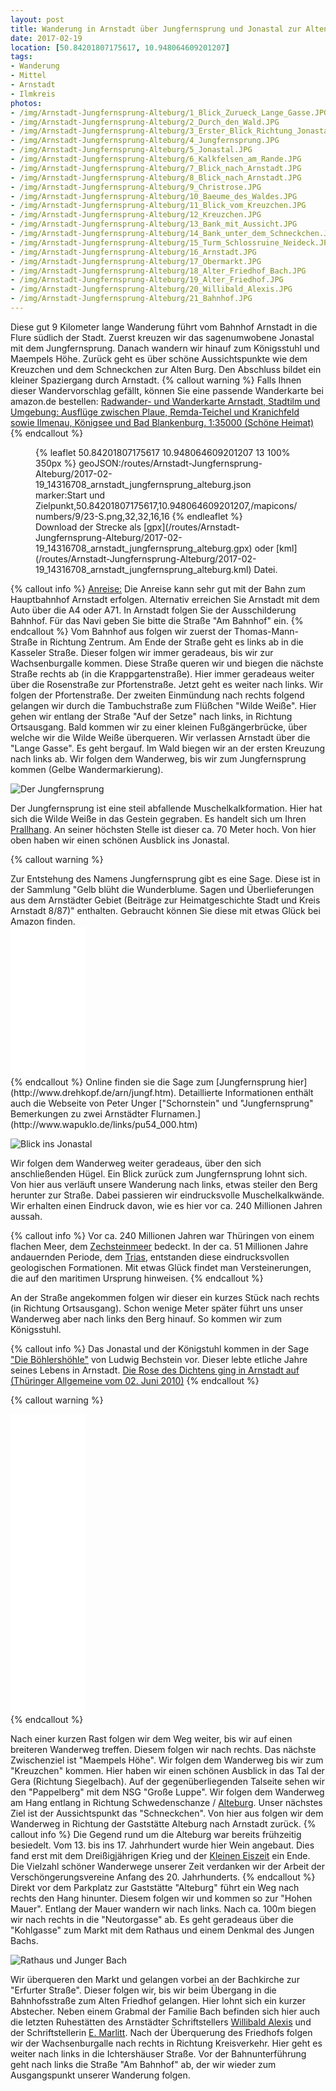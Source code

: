 ```yaml
---
layout: post
title: Wanderung in Arnstadt über Jungfernsprung und Jonastal zur Alten Burg
date: 2017-02-19
location: [50.84201807175617, 10.948064609201207]
tags:
- Wanderung
- Mittel
- Arnstadt
- Ilmkreis
photos:
- /img/Arnstadt-Jungfernsprung-Alteburg/1_Blick_Zurueck_Lange_Gasse.JPG
- /img/Arnstadt-Jungfernsprung-Alteburg/2_Durch_den_Wald.JPG
- /img/Arnstadt-Jungfernsprung-Alteburg/3_Erster_Blick_Richtung_Jonastal.JPG
- /img/Arnstadt-Jungfernsprung-Alteburg/4_Jungfernsprung.JPG
- /img/Arnstadt-Jungfernsprung-Alteburg/5_Jonastal.JPG
- /img/Arnstadt-Jungfernsprung-Alteburg/6_Kalkfelsen_am_Rande.JPG
- /img/Arnstadt-Jungfernsprung-Alteburg/7_Blick_nach_Arnstadt.JPG
- /img/Arnstadt-Jungfernsprung-Alteburg/8_Blick_nach_Arnstadt.JPG
- /img/Arnstadt-Jungfernsprung-Alteburg/9_Christrose.JPG
- /img/Arnstadt-Jungfernsprung-Alteburg/10_Baeume_des_Waldes.JPG
- /img/Arnstadt-Jungfernsprung-Alteburg/11_Blick_vom_Kreuzchen.JPG
- /img/Arnstadt-Jungfernsprung-Alteburg/12_Kreuzchen.JPG
- /img/Arnstadt-Jungfernsprung-Alteburg/13_Bank_mit_Aussicht.JPG
- /img/Arnstadt-Jungfernsprung-Alteburg/14_Bank_unter_dem_Schneckchen.JPG
- /img/Arnstadt-Jungfernsprung-Alteburg/15_Turm_Schlossruine_Neideck.JPG
- /img/Arnstadt-Jungfernsprung-Alteburg/16_Arnstadt.JPG
- /img/Arnstadt-Jungfernsprung-Alteburg/17_Obermarkt.JPG
- /img/Arnstadt-Jungfernsprung-Alteburg/18_Alter_Friedhof_Bach.JPG
- /img/Arnstadt-Jungfernsprung-Alteburg/19_Alter_Friedhof.JPG
- /img/Arnstadt-Jungfernsprung-Alteburg/20_Willibald_Alexis.JPG
- /img/Arnstadt-Jungfernsprung-Alteburg/21_Bahnhof.JPG
---
```

Diese gut 9 Kilometer lange Wanderung führt vom Bahnhof Arnstadt in die Flure südlich der Stadt. Zuerst kreuzen wir das sagenumwobene Jonastal mit dem Jungfernsprung. Danach wandern wir hinauf zum Königsstuhl und Maempels Höhe. Zurück geht es über schöne Aussichtspunkte wie dem Kreuzchen und dem Schneckchen zur Alten Burg. Den Abschluss bildet ein kleiner Spaziergang durch Arnstadt.
{% callout warning %}
Falls Ihnen dieser Wandervorschlag gefällt, können Sie eine passende Wanderkarte bei amazon.de bestellen:
<a rel="nofollow" href="https://www.amazon.de/Radwander-Wanderkarte-Arnstadt-Stadtilm-Umgebung/dp/3895911100/ref=as_li_ss_tl?&linkCode=ll1&tag=thueringergip-21&linkId=0f85cc89aefc27e1d4f1024580293299">Radwander- und Wanderkarte Arnstadt, Stadtilm und Umgebung: Ausflüge zwischen Plaue, Remda-Teichel und Kranichfeld sowie Ilmenau, Königsee und Bad Blankenburg. 1:35000 (Schöne Heimat)</a>
{% endcallout %}
<figure>
{% leaflet 50.84201807175617 10.948064609201207 13 100% 350px %}
geoJSON:/routes/Arnstadt-Jungfernsprung-Alteburg/2017-02-19_14316708_arnstadt_jungfernsprung_alteburg.json
marker:Start und Zielpunkt,50.84201807175617,10.948064609201207,/mapicons/numbers/9/23-S.png,32,32,16,16
{% endleaflet %}
<figcaption>Download der Strecke als [gpx](/routes/Arnstadt-Jungfernsprung-Alteburg/2017-02-19_14316708_arnstadt_jungfernsprung_alteburg.gpx) oder [kml](/routes/Arnstadt-Jungfernsprung-Alteburg/2017-02-19_14316708_arnstadt_jungfernsprung_alteburg.kml) Datei.</figcaption></figure>
<!-- more -->
{% callout info %}
<u>Anreise:</u> Die Anreise kann sehr gut mit der Bahn zum Hauptbahnhof Arnstadt erfolgen. Alternativ erreichen Sie Arnstadt mit dem Auto über die A4 oder A71. In Arnstadt folgen Sie der Ausschilderung Bahnhof. Für das Navi geben Sie bitte die Straße "Am Bahnhof" ein.
{% endcallout %}
Vom Bahnhof aus folgen wir zuerst der Thomas-Mann-Straße in Richtung Zentrum. Am Ende der Straße geht es links ab in die Kasseler Straße. Dieser folgen wir immer geradeaus, bis wir zur Wachsenburgalle kommen. Diese Straße queren wir und biegen die nächste Straße rechts ab (in die Krappgartenstraße). Hier immer geradeaus weiter über die Rosenstraße zur Pfortenstraße. Jetzt geht es weiter nach links. Wir folgen der Pfortenstraße. Der zweiten Einmündung nach rechts folgend gelangen wir durch die Tambuchstraße zum Flüßchen "Wilde Weiße". Hier gehen wir entlang der Straße "Auf der Setze" nach links, in Richtung Ortsausgang. Bald kommen wir zu einer kleinen Fußgängerbrücke, über welche wir die Wilde Weiße überqueren. Wir verlassen Arnstadt über die "Lange Gasse". Es geht bergauf. Im Wald biegen wir an der ersten Kreuzung nach links ab. Wir folgen dem Wanderweg, bis wir zum Jungfernsprung kommen (Gelbe Wandermarkierung).

![Der Jungfernsprung](/img/Arnstadt-Jungfernsprung-Alteburg/4_Jungfernsprung.JPG "Jungfernsprung")

Der Jungfernsprung ist eine steil abfallende Muschelkalkformation. Hier hat sich die Wilde Weiße in das Gestein gegraben. Es handelt sich um Ihren [Prallhang](https://de.wikipedia.org/wiki/Prallhang). An seiner höchsten Stelle ist dieser ca. 70 Meter hoch. Von hier oben haben wir einen schönen Ausblick ins Jonastal.

{% callout warning %}
<div class="container"><div class="col-sm-5 nopadding">
Zur Entstehung des Namens Jungfernsprung gibt es eine Sage. Diese ist in der Sammlung "Gelb blüht die Wunderblume. Sagen und Überlieferungen aus dem Arnstädter Gebiet (Beiträge zur Heimatgeschichte Stadt und Kreis Arnstadt 8/87)" enthalten. Gebraucht können Sie diese mit etwas Glück bei Amazon finden.</div><div class="col-sm-2 nopadding"><iframe style="width:120px;height:240px;" marginwidth="0" marginheight="0" scrolling="no" frameborder="0" src="//ws-eu.amazon-adsystem.com/widgets/q?ServiceVersion=20070822&OneJS=1&Operation=GetAdHtml&MarketPlace=DE&source=ss&ref=as_ss_li_til&ad_type=product_link&tracking_id=thueringergip-21&marketplace=amazon&region=DE&placement=B00AUTQZHS&asins=B00AUTQZHS&linkId=9ebfd5c2f12f4fa7ad3810634a0deae0&show_border=true&link_opens_in_new_window=true"></iframe></div></div>{% endcallout %}
Online finden sie die Sage zum [Jungfernsprung hier](http://www.drehkopf.de/arn/jungf.htm). Detaillierte Informationen enthält auch die Webseite von Peter Unger ["Schornstein" und "Jungfernsprung" Bemerkungen zu zwei Arnstädter Flurnamen.](http://www.wapuklo.de/links/pu54_000.htm)

![Blick ins Jonastal](/img/Arnstadt-Jungfernsprung-Alteburg/5_Jonastal.JPG "Jonastal")

Wir folgen dem Wanderweg weiter geradeaus, über den sich anschließenden Hügel. Ein Blick zurück zum Jungfernsprung lohnt sich. Von hier aus verläuft unsere Wanderung nach links, etwas steiler den Berg herunter zur Straße. Dabei passieren wir eindrucksvolle Muschelkalkwände. Wir erhalten einen Eindruck davon, wie es hier vor ca. 240 Millionen Jahren aussah.

{% callout info %}
Vor ca. 240 Millionen Jahren war Thüringen von einem flachen Meer, dem [Zechsteinmeer](https://de.wikipedia.org/wiki/Zechsteinmeer "Zechsteinmeer") bedeckt. In der ca. 51 Millionen Jahre andauernden Periode, dem [Trias](https://de.wikipedia.org/wiki/Trias_%28Geologie%29), entstanden diese eindrucksvollen geologischen Formationen. Mit etwas Glück findet man Versteinerungen, die auf den maritimen Ursprung hinweisen.
{% endcallout %}

An der Straße angekommen folgen wir dieser ein kurzes Stück nach rechts (in Richtung Ortsausgang). Schon wenige Meter später führt uns unser Wanderweg aber nach links den Berg hinauf. So kommen wir zum Königsstuhl.

{% callout info %}
Das Jonastal und der Königstuhl kommen in der Sage ["Die Böhlershöhle"](https://de.wikisource.org/wiki/Die_B%C3%B6hlersh%C3%B6hle) von Ludwig Bechstein vor. Dieser lebte etliche Jahre seines Lebens in Arnstadt.
[Die Rose des Dichtens ging in Arnstadt auf (Thüringer Allgemeine vom 02. Juni 2010)](http://arnstadt.thueringer-allgemeine.de/web/arnstadt/startseite/detail/-/specific/Die-Rose-des-Dichtens-ging-in-Arnstadt-auf-1725333660)
{% endcallout %}

{% callout warning %}
<div class="container"><div class="col-sm-4"><iframe style="width:120px;height:240px;" marginwidth="0" marginheight="0" scrolling="no" frameborder="0" src="//ws-eu.amazon-adsystem.com/widgets/q?ServiceVersion=20070822&OneJS=1&Operation=GetAdHtml&MarketPlace=DE&source=ss&ref=as_ss_li_til&ad_type=product_link&tracking_id=thueringergip-21&marketplace=amazon&region=DE&placement=3936030073&asins=3936030073&linkId=4fa37756db8d5d29c33345231db58399&show_border=true&link_opens_in_new_window=true"></iframe></div><div class="col-sm-4"><iframe style="width:120px;height:240px;" marginwidth="0" marginheight="0" scrolling="no" frameborder="0" src="//ws-eu.amazon-adsystem.com/widgets/q?ServiceVersion=20070822&OneJS=1&Operation=GetAdHtml&MarketPlace=DE&source=ss&ref=as_ss_li_til&ad_type=product_link&tracking_id=thueringergip-21&marketplace=amazon&region=DE&placement=3936030081&asins=3936030081&linkId=486fdcb947b97084eed38446cbcd321f&show_border=true&link_opens_in_new_window=true"></iframe></div>
{% endcallout %}

Nach einer kurzen Rast folgen wir dem Weg weiter, bis wir auf einen breiteren Wanderweg treffen. Diesem folgen wir nach rechts. Das nächste Zwischenziel ist "Maempels Höhe". Wir folgen dem Wanderweg bis wir zum "Kreuzchen" kommen. Hier haben wir einen schönen Ausblick in das Tal der Gera (Richtung Siegelbach). Auf der gegenüberliegenden Talseite sehen wir den "Pappelberg" mit dem NSG "Große Luppe". Wir folgen dem Wanderweg am Hang entlang in Richtung Schwedenschanze / [Alteburg](http://www.wapuklo.de/links/pu57_000.htm). Unser nächstes Ziel ist der Aussichtspunkt das "Schneckchen". Von hier aus folgen wir dem Wanderweg in Richtung der Gaststätte Alteburg nach Arnstadt zurück.
{% callout info %}
Die Gegend rund um die Alteburg war bereits frühzeitig besiedelt. Vom 13. bis ins 17. Jahrhundert wurde hier Wein angebaut. Dies fand erst mit dem Dreißigjährigen Krieg und der [Kleinen Eiszeit](https://de.wikipedia.org/wiki/Kleine_Eiszeit) ein Ende. Die Vielzahl schöner Wanderwege unserer Zeit verdanken wir der Arbeit der Verschöngerungsvereine Anfang des 20. Jahrhunderts.
{% endcallout %}
Direkt vor dem Parkplatz zur Gaststätte "Alteburg" führt ein Weg nach rechts den Hang hinunter. Diesem folgen wir und kommen so zur "Hohen Mauer". Entlang der Mauer wandern wir nach links. Nach ca. 100m biegen wir nach rechts in die "Neutorgasse" ab. Es geht geradeaus über die "Kohlgasse" zum Markt mit dem Rathaus und einem Denkmal des Jungen Bachs.

![Rathaus und Junger Bach](/img/Arnstadt-Jungfernsprung-Alteburg/17_Obermarkt.JPG "Rathaus")

Wir überqueren den Markt und gelangen vorbei an der Bachkirche zur "Erfurter Straße". Dieser folgen wir, bis wir beim Übergang in die Bahnhofsstraße zum Alten Friedhof gelangen. Hier lohnt sich ein kurzer Abstecher. Neben einem Grabmal der Familie Bach befinden sich hier auch die letzten Ruhestätten des Arnstädter Schriftstellers [Willibald Alexis](https://de.wikipedia.org/wiki/Willibald_Alexis) und der Schriftstellerin [E. Marlitt](https://de.wikipedia.org/wiki/E._Marlitt).
Nach der Überquerung des Friedhofs folgen wir der Wachsenburgalle nach rechts in Richtung Kreisverkehr. Hier geht es weiter nach links in die Ichtershäuser Straße. Vor der Bahnunterführung geht nach links die Straße "Am Bahnhof" ab, der wir wieder zum Ausgangspunkt unserer Wanderung folgen.
